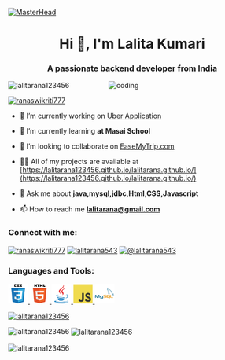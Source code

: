 [![MasterHead](https://mir-s3-cdn-cf.behance.net/project_modules/1400/34220e95746151.5e9ecde696cb0.gif)](https://lalitarana123456.io)
<h1 align="center">Hi 👋, I'm Lalita Kumari</h1>
<h3 align="center">A passionate backend developer from India</h3>
<img align="right" alt="coding" width="300" src="https://res.cloudinary.com/practicaldev/image/fetch/s--2bZIjPGC--/c_limit%2Cf_auto%2Cfl_progressive%2Cq_66%2Cw_880/https://dev-to-uploads.s3.amazonaws.com/i/d4tvukbt5mra37cvwklk.gif">

<p align="left"> <img src="https://komarev.com/ghpvc/?username=lalitarana123456&label=Profile%20views&color=0e75b6&style=flat" alt="lalitarana123456" /> </p>

<p align="left"> <a href="https://twitter.com/ranaswikriti777" target="blank"><img src="https://img.shields.io/twitter/follow/ranaswikriti777?logo=twitter&style=for-the-badge" alt="ranaswikriti777" /></a> </p>

- 🔭 I’m currently working on [Uber Application](https://github.com/lalitarana123456/CareTakerUber)

- 🌱 I’m currently learning **at Masai School**

- 👯 I’m looking to collaborate on [EaseMyTrip.com](EaseMyTrip.com)

- 👨‍💻 All of my projects are available at [https://lalitarana123456.github.io/lalitarana.github.io/](https://lalitarana123456.github.io/lalitarana.github.io/)

- 💬 Ask me about **java,mysql,jdbc,Html,CSS,Javascript**

- 📫 How to reach me **lalitarana@gmail.com**

<h3 align="left">Connect with me:</h3>
<p align="left">
<a href="https://twitter.com/ranaswikriti777" target="blank"><img align="center" src="https://raw.githubusercontent.com/rahuldkjain/github-profile-readme-generator/master/src/images/icons/Social/twitter.svg" alt="ranaswikriti777" height="30" width="40" /></a>
<a href="https://www.hackerrank.com/lalitarana543" target="blank"><img align="center" src="https://raw.githubusercontent.com/rahuldkjain/github-profile-readme-generator/master/src/images/icons/Social/hackerrank.svg" alt="lalitarana543" height="30" width="40" /></a>
<a href="https://codeforces.com/profile/@lalitarana543" target="blank"><img align="center" src="https://raw.githubusercontent.com/rahuldkjain/github-profile-readme-generator/master/src/images/icons/Social/codeforces.svg" alt="@lalitarana543" height="30" width="40" /></a>
</p>

<h3 align="left">Languages and Tools:</h3>
<p align="left"> <a href="https://www.w3schools.com/css/" target="_blank" rel="noreferrer"> <img src="https://raw.githubusercontent.com/devicons/devicon/master/icons/css3/css3-original-wordmark.svg" alt="css3" width="40" height="40"/> </a> <a href="https://www.w3.org/html/" target="_blank" rel="noreferrer"> <img src="https://raw.githubusercontent.com/devicons/devicon/master/icons/html5/html5-original-wordmark.svg" alt="html5" width="40" height="40"/> </a> <a href="https://www.java.com" target="_blank" rel="noreferrer"> <img src="https://raw.githubusercontent.com/devicons/devicon/master/icons/java/java-original.svg" alt="java" width="40" height="40"/> </a> <a href="https://developer.mozilla.org/en-US/docs/Web/JavaScript" target="_blank" rel="noreferrer"> <img src="https://raw.githubusercontent.com/devicons/devicon/master/icons/javascript/javascript-original.svg" alt="javascript" width="40" height="40"/> </a> <a href="https://www.mysql.com/" target="_blank" rel="noreferrer"> <img src="https://raw.githubusercontent.com/devicons/devicon/master/icons/mysql/mysql-original-wordmark.svg" alt="mysql" width="40" height="40"/> </a> </p>

<p align="left"> <a href="https://github.com/ryo-ma/github-profile-trophy"><img src="https://github-profile-trophy.vercel.app/?username=lalitarana123456" alt="lalitarana123456" /></a> </p>

<p><img align="left" src="https://github-readme-stats.vercel.app/api/top-langs?username=lalitarana123456&show_icons=true&locale=en&layout=compact" alt="lalitarana123456" /></p>

<p>&nbsp;<img align="center" src="https://github-readme-stats.vercel.app/api?username=lalitarana123456&show_icons=true&locale=en" alt="lalitarana123456" /></p>

<p><img align="center" src="https://github-readme-streak-stats.herokuapp.com/?user=lalitarana123456&" alt="lalitarana123456" /></p>
